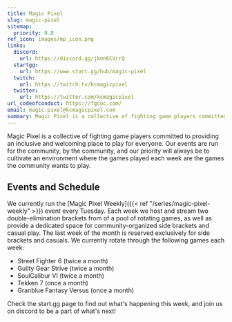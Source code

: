 ```yaml
---
title: Magic Pixel
slug: magic-pixel
sitemap:
  priority: 0.8
ref_icon: images/mp_icon.png
links:
  discord:
    url: https://discord.gg/jkmn6CVrrQ
  startgg:
    url: https://www.start.gg/hub/magic-pixel
  twitch:
    url: https://twitch.tv/kcmagicpixel
  twitter:
    url: https://twitter.com/kcmagicpixel
url_codeofconduct: https://fgcoc.com/
email: magic.pixel@kcmagicpixel.com
summary: Magic Pixel is a collective of fighting game players committed to providing an inclusive and welcoming place to play for everyone. We currently run the Magic Pixel Weekly event every Tuesday.
---
```


Magic Pixel is a collective of fighting game players committed to providing an inclusive and welcoming place to play for everyone. Our events are run for the community, by the community, and our priority will always be to cultivate an environment where the games played each week are the games the community wants to play.

## Events and Schedule

We currently run the [Magic Pixel Weekly]({{< ref "/series/magic-pixel-weekly" >}}) event every Tuesday. Each week we host and stream two double-elimination brackets from of a pool of rotating games, as well as provide a dedicated space for community-organized side brackets and casual play. The last week of the month is reserved exclusively for side brackets and casuals. We currently rotate through the following games each week:  

- Street Fighter 6 (twice a month)
- Guilty Gear Strive (twice a month)
- SoulCalibur VI (twice a month)
- Tekken 7 (once a month)
- Granblue Fantasy Versus (once a month)

Check the start.gg page to find out what's happening this week, and join us on discord to be a part of what's next!
